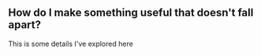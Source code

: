 ## How do I make something useful that doesn't fall apart?

This is some details I've explored here
